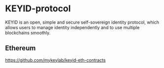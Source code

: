 # KEYID-protocol
KEYID is an open, simple and secure self-sovereign identity protocol, which allows users to manage identity independently and to use multiple blockchains smoothly.


## Ethereum

https://github.com/mykeylab/keyid-eth-contracts
